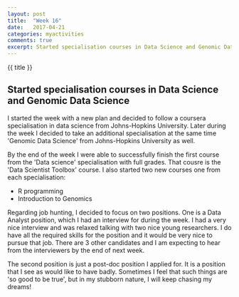 ```yaml
---
layout: post
title:  "Week 16"
date:   2017-04-21
categories: myactivities 
comments: true
excerpt: Started specialisation courses in Data Science and Genomic Data Science. 
---
```

{{ title }}

## Started specialisation courses in Data Science and Genomic Data Science 

I started the week with a new plan and decided to follow a coursera specialisation in data science from Johns-Hopkins University.
Later during the week I decided to take an additional specialisation at the same time 'Genomic Data Science' from Johns-Hopkins University as well.

By the end of the week I were able to successfully finish the first course from the 'Data science' specialisation with full grades. That cousre is the 'Data Scientist Toolbox' course.
I also started two new courses one from each specialisation:
 * R programming
 * Introduction to Genomics

Regarding job hunting,
I decided to focus on two positions. One is a Data Analyst position, which I had an interview for during the week.
I had a very nice interview and was relaxed talking with two nice young researchers.
I do have all the required skills for the position and it would be very nice to pursue that job.
There are 3 other candidates and I am expecting to hear from the interviewers by the end of next week.

The second position is just a post-doc position I applied for. It is a position that I see as would like to have badly.
Sometimes I feel that such things are 'so good to be true', but in my stubborn nature, I will keep chasing my dreams!
